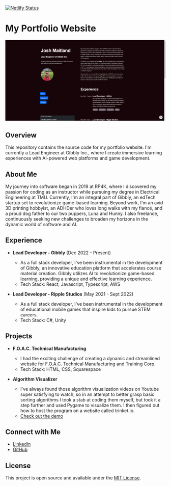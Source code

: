 [![Netlify Status](https://api.netlify.com/api/v1/badges/9e8e7db8-de8f-4522-9457-9365b50f0ef5/deploy-status)](https://app.netlify.com/sites/admirable-fox-18b699/deploys)

# My Portfolio Website

![Portfolio Screenshot](./src/assets/portfolio_screenshot.PNG)

## Overview

This repository contains the source code for my portfolio website. I'm currently a Lead Engineer at Gibbly Inc., where I create immersive learning experiences with AI-powered web platforms and game development.

## About Me

My journey into software began in 2019 at RP4K, where I discovered my passion for coding as an instructor while pursuing my degree in Electrical Engineering at TMU. Currently, I'm an integral part of Gibbly, an edTech startup set to revolutionize game-based learning. Beyond work, I'm an avid 3D printing hobbyist, an ADHDer who loves long walks with my fiancé, and a proud dog father to our two puppers, Luna and Hunny. I also freelance, continuously seeking new challenges to broaden my horizons in the dynamic world of software and AI.

## Experience

- **Lead Developer - Gibbly** (Dec 2022 - Present)
  - As a full stack developer, I've been instrumental in the development of Gibbly, an innovative education platform that accelerates course material creation. Gibbly utilizes AI to revolutionize game-based learning, providing a unique and effective learning experience.
  - Tech Stack: React, Javascript, Typescript, AWS

- **Lead Developer - Ripple Studios** (May 2021 - Sept 2022)
  - As a full stack developer, I've been instrumental in the development of educational mobile games that inspire kids to pursue STEM careers.
  - Tech Stack: C#, Unity

## Projects

- **F.O.A.C. Technical Manufacturing**
  - I had the exciting challenge of creating a dynamic and streamlined website for F.O.A.C. Technical Manufacturing and Training Corp.
  - Tech Stack: HTML, CSS, Squarespace

- **Algorithm Visualizer**
  - I've always found those algorithm visualization videos on Youtube super satisfying to watch, so in an attempt to better grasp basic sorting algorithms I took a stab at coding them myself, but took it a step further and used Pygame to visualize them. I then figured out how to host the program on a website called trinket.io.
  - [Check out the demo](https://trinket.io/pygame/d1a55c7216?outputOnly=true)

## Connect with Me

- [LinkedIn](https://www.https://www.linkedin.com/in/josh-maitland/)
- [GitHub](https://https://github.com/jmaitlandsoto)

## License

This project is open source and available under the [MIT License](LICENSE).
